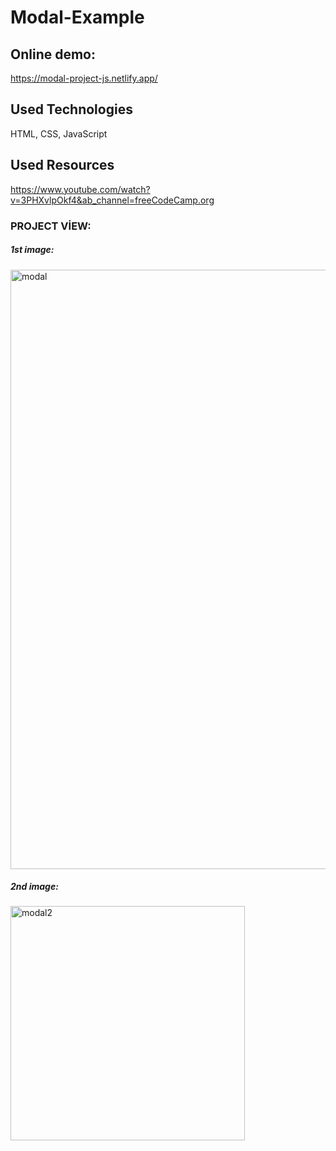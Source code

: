 # Modal-Example

## Online demo:
https://modal-project-js.netlify.app/

## Used Technologies
HTML, CSS, JavaScript

## Used Resources
https://www.youtube.com/watch?v=3PHXvlpOkf4&ab_channel=freeCodeCamp.org

### PROJECT VİEW:

##### 1st image: 
<img width="959" alt="modal" src="https://user-images.githubusercontent.com/63058707/132178444-eaadcf8e-7280-4613-892e-ed7319f2b36a.png">

##### 2nd image:
<img width="375" alt="modal2" src="https://user-images.githubusercontent.com/63058707/132178473-9315577f-4370-4911-b862-e53d221b8ea9.png">
